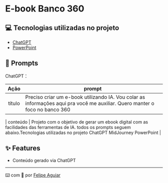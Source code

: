 # E-book Banco 360

## 💻 Tecnologias utilizadas no projeto

- [ChatGPT](https://chat.openai.com/) 
- [PowerPoint](https://www.microsoft.com/en/microsoft-365/powerpoint)

## 🧠 Prompts


ChatGPT：

|   Ação   | prompt                                                                                                                                                                                                                                                                         |
| :------: | ------------------------------------------------------------------------------------------------------------------------------------------------------------------------------------------------------------------------------------------------------------------------------ |
|  título  | Preciso criar um e-book utilizando IA. Vou colar as informações aqui pra você me auxiliar. Quero manter o foco no banco 360 |

| conteúdo | Projeto com o objetivo de gerar um ebook digital com as facilidades das ferramentas de IA. todos os prompts seguem abaixo.Tecnologias utilizadas no projeto ChatGPT MidJourney PowerPoint  |

## ✨ Features

- Conteúdo gerado via ChatGPT

---

⌨️ com 💜 por [Felipe Aguiar](https://github.com/felipeAguiarCode)
